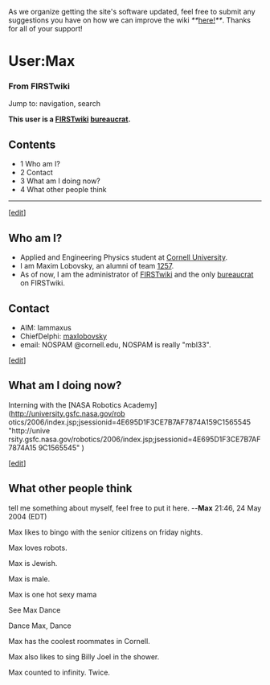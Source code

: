 As we organize getting the site's software updated, feel free to submit any
suggestions you have on how we can improve the wiki
_**_[here!](/index.php/User:Hallry/Suggestions "User:Hallry/Suggestions"
)_**_. Thanks for all of your support!

# User:Max

### From FIRSTwiki

Jump to: navigation, search

**This user is a [FIRSTwiki](/index.php/FIRSTwiki "FIRSTwiki" ) [bureaucrat](/index.php/FIRSTwiki:Administrators "FIRSTwiki:Administrators" ).**

## Contents

  * 1 Who am I?
  * 2 Contact
  * 3 What am I doing now?
  * 4 What other people think  
---  
  
[[edit](/index.php?title=User:Max&action=edit&section=1 "Edit section: Who am
I?" )]

## Who am I?

  * Applied and Engineering Physics student at [Cornell University](http://www.cornell.edu "http://www.cornell.edu" ). 
  * I am Maxim Lobovsky, an alumni of team [1257](/index.php/1257 "1257" ). 
  * As of now, I am the administrator of [FIRSTwiki](/index.php/FIRSTwiki "FIRSTwiki" ) and the only [bureaucrat](/index.php/FIRSTwiki:Administrators "FIRSTwiki:Administrators" ) on FIRSTwiki. 


## Contact

  * AIM: Iammaxus 
  * ChiefDelphi: [maxlobovsky](http://www.chiefdelphi.com/forums/member.php?userid=6017 "http://www.chiefdelphi.com/forums/member.php?userid=6017" )
  * email: NOSPAM @cornell.edu, NOSPAM is really "mbl33". 

[[edit](/index.php?title=User:Max&action=edit&section=3 "Edit section: What am
I doing now?" )]

## What am I doing now?

Interning with the [NASA Robotics Academy](http://university.gsfc.nasa.gov/rob
otics/2006/index.jsp;jsessionid=4E695D1F3CE7B7AF7874A159C1565545 "http://unive
rsity.gsfc.nasa.gov/robotics/2006/index.jsp;jsessionid=4E695D1F3CE7B7AF7874A15
9C1565545" )

[[edit](/index.php?title=User:Max&action=edit&section=4 "Edit section: What
other people think" )]

## What other people think

tell me something about myself, feel free to put it here. --**Max** 21:46, 24
May 2004 (EDT)

  
Max likes to bingo with the senior citizens on friday nights.

Max loves robots.

Max is Jewish.

Max is male.

Max is one hot sexy mama

See Max Dance

Dance Max, Dance

Max has the coolest roommates in Cornell.

Max also likes to sing Billy Joel in the shower.

Max counted to infinity. Twice.

